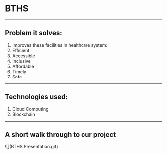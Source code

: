 # BTHS
----

## Problem it solves:
1. Improves these facilities in healthcare system:
2. Efficient
3. Accessible
4. Inclusive
5. Affordable
6. Timely
7. Safe

---

## Technologies used:
1. Cloud Computing
2. Blockchain

---

## A short walk through to our project
![](BTHS Presentation.gif)
